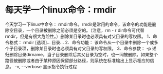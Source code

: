 # 每天学一个linux命令：rmdir

今天学习一下linux中命令： rmdir命令。rmdir是常用的命令，该命令的功能是删除空目录，一个目录被删除之前必须是空的。（注意，rm - r dir命令可代替rmdir，但是有很大危险性。）删除某目录时也必须具有对父目录的写权限。
1．命令格式：
rmdir [选项]... 目录...
2．命令功能：
该命令从一个目录中删除一个或多个子目录项，删除某目录时也必须具有对父目录的写权限。
3．命令参数：
-p 递归删除目录dirname，当子目录删除后其父目录为空时，也一同被删除。如果整个路径被删除或者由于某种原因保留部分路径，则系统在标准输出上显示相应的信息。
-v, --verbose  显示指令执行过程
 
